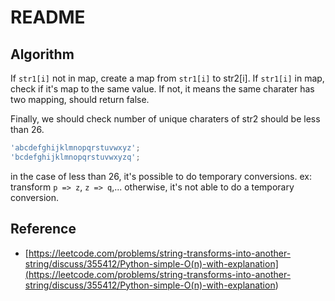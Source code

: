 # README

## Algorithm

If `str1[i]` not in map, create a map from `str1[i]` to str2[i].
If `str1[i]` in map, check if it's map to the same value. If not, it means the same charater has two mapping, should return false.

Finally, we should check number of unique charaters of str2 should be less than 26.

```js
'abcdefghijklmnopqrstuvwxyz';
'bcdefghijklmnopqrstuvwxyzq';
```

in the case of less than 26, it's possible to do temporary conversions. ex: transform `p => z`, `z => q`,...
otherwise, it's not able to do a temporary conversion.

## Reference

- [https://leetcode.com/problems/string-transforms-into-another-string/discuss/355412/Python-simple-O(n)-with-explanation](<https://leetcode.com/problems/string-transforms-into-another-string/discuss/355412/Python-simple-O(n)-with-explanation>)
